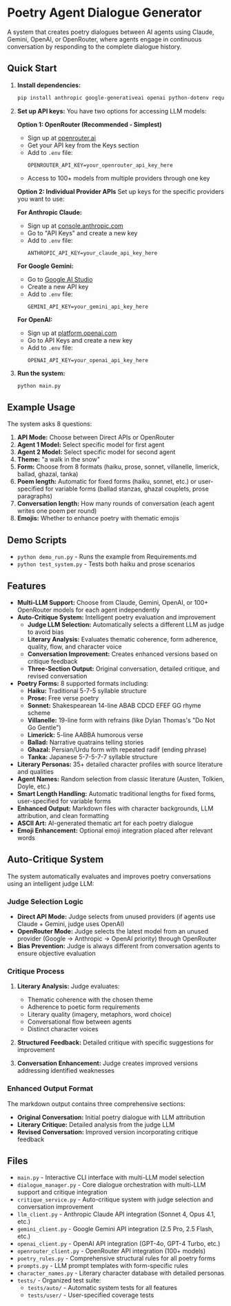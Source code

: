 # Poetry Agent Dialogue Generator

A system that creates poetry dialogues between AI agents using Claude, Gemini, OpenAI, or OpenRouter, where agents engage in continuous conversation by responding to the complete dialogue history.

## Quick Start

1. **Install dependencies:**
   ```bash
   pip install anthropic google-generativeai openai python-dotenv requests
   ```

2. **Set up API keys:**
   You have two options for accessing LLM models:
   
   **Option 1: OpenRouter (Recommended - Simplest)**
   - Sign up at [openrouter.ai](https://openrouter.ai)
   - Get your API key from the Keys section
   - Add to `.env` file:
     ```
     OPENROUTER_API_KEY=your_openrouter_api_key_here
     ```
   - Access to 100+ models from multiple providers through one key
   
   **Option 2: Individual Provider APIs**
   Set up keys for the specific providers you want to use:
   
   **For Anthropic Claude:**
   - Sign up at [console.anthropic.com](https://console.anthropic.com)
   - Go to "API Keys" and create a new key
   - Add to `.env` file:
     ```
     ANTHROPIC_API_KEY=your_claude_api_key_here
     ```
   
   **For Google Gemini:**
   - Go to [Google AI Studio](https://aistudio.google.com/app/apikey)
   - Create a new API key
   - Add to `.env` file:
     ```
     GEMINI_API_KEY=your_gemini_api_key_here
     ```
   
   **For OpenAI:**
   - Sign up at [platform.openai.com](https://platform.openai.com)
   - Go to API Keys and create a new key
   - Add to `.env` file:
     ```
     OPENAI_API_KEY=your_openai_api_key_here
     ```

3. **Run the system:**
   ```bash
   python main.py
   ```

## Example Usage

The system asks 8 questions:
1. **API Mode:** Choose between Direct APIs or OpenRouter
2. **Agent 1 Model:** Select specific model for first agent
3. **Agent 2 Model:** Select specific model for second agent  
4. **Theme:** "a walk in the snow"
5. **Form:** Choose from 8 formats (haiku, prose, sonnet, villanelle, limerick, ballad, ghazal, tanka)
6. **Poem length:** Automatic for fixed forms (haiku, sonnet, etc.) or user-specified for variable forms (ballad stanzas, ghazal couplets, prose paragraphs)
7. **Conversation length:** How many rounds of conversation (each agent writes one poem per round)
8. **Emojis:** Whether to enhance poetry with thematic emojis

## Demo Scripts

- `python demo_run.py` - Runs the example from Requirements.md
- `python test_system.py` - Tests both haiku and prose scenarios

## Features

- **Multi-LLM Support:** Choose from Claude, Gemini, OpenAI, or 100+ OpenRouter models for each agent independently
- **Auto-Critique System:** Intelligent poetry evaluation and improvement
  - **Judge LLM Selection:** Automatically selects a different LLM as judge to avoid bias
  - **Literary Analysis:** Evaluates thematic coherence, form adherence, quality, flow, and character voice
  - **Conversation Improvement:** Creates enhanced versions based on critique feedback
  - **Three-Section Output:** Original conversation, detailed critique, and revised conversation
- **Poetry Forms:** 8 supported formats including:
  - **Haiku:** Traditional 5-7-5 syllable structure
  - **Prose:** Free verse poetry
  - **Sonnet:** Shakespearean 14-line ABAB CDCD EFEF GG rhyme scheme
  - **Villanelle:** 19-line form with refrains (like Dylan Thomas's "Do Not Go Gentle")
  - **Limerick:** 5-line AABBA humorous verse
  - **Ballad:** Narrative quatrains telling stories
  - **Ghazal:** Persian/Urdu form with repeated radif (ending phrase)
  - **Tanka:** Japanese 5-7-5-7-7 syllable structure
- **Literary Personas:** 35+ detailed character profiles with source literature and qualities
- **Agent Names:** Random selection from classic literature (Austen, Tolkien, Doyle, etc.)
- **Smart Length Handling:** Automatic traditional lengths for fixed forms, user-specified for variable forms
- **Enhanced Output:** Markdown files with character backgrounds, LLM attribution, and clean formatting
- **ASCII Art:** AI-generated thematic art for each poetry dialogue
- **Emoji Enhancement:** Optional emoji integration placed after relevant words

## Auto-Critique System

The system automatically evaluates and improves poetry conversations using an intelligent judge LLM:

### Judge Selection Logic
- **Direct API Mode:** Judge selects from unused providers (if agents use Claude + Gemini, judge uses OpenAI)
- **OpenRouter Mode:** Judge selects the latest model from an unused provider (Google → Anthropic → OpenAI priority) through OpenRouter
- **Bias Prevention:** Judge is always different from conversation agents to ensure objective evaluation

### Critique Process
1. **Literary Analysis:** Judge evaluates:
   - Thematic coherence with the chosen theme
   - Adherence to poetic form requirements
   - Literary quality (imagery, metaphors, word choice)
   - Conversational flow between agents
   - Distinct character voices
   
2. **Structured Feedback:** Detailed critique with specific suggestions for improvement

3. **Conversation Enhancement:** Judge creates improved versions addressing identified weaknesses

### Enhanced Output Format
The markdown output contains three comprehensive sections:
- **Original Conversation:** Initial poetry dialogue with LLM attribution
- **Literary Critique:** Detailed analysis from the judge LLM  
- **Revised Conversation:** Improved version incorporating critique feedback

## Files

- `main.py` - Interactive CLI interface with multi-LLM model selection
- `dialogue_manager.py` - Core dialogue orchestration with multi-LLM support and critique integration
- `critique_service.py` - Auto-critique system with judge selection and conversation improvement
- `llm_client.py` - Anthropic Claude API integration (Sonnet 4, Opus 4.1, etc.)
- `gemini_client.py` - Google Gemini API integration (2.5 Pro, 2.5 Flash, etc.)
- `openai_client.py` - OpenAI API integration (GPT-4o, GPT-4 Turbo, etc.)
- `openrouter_client.py` - OpenRouter API integration (100+ models)
- `poetry_rules.py` - Comprehensive structural rules for all poetry forms
- `prompts.py` - LLM prompt templates with form-specific rules
- `character_names.py` - Literary character database with detailed personas
- `tests/` - Organized test suite:
  - `tests/auto/` - Automatic system tests for all features
  - `tests/user/` - User-specified coverage tests